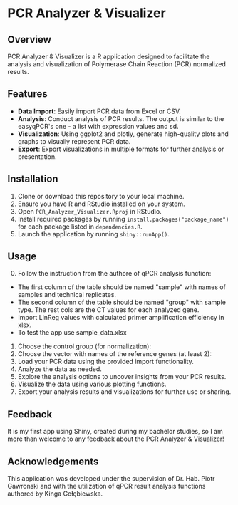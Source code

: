 # PCR Analyzer & Visualizer

## Overview
PCR Analyzer & Visualizer is a  R application designed to facilitate the analysis and visualization of Polymerase Chain Reaction (PCR) normalized results.
## Features
- **Data Import**: Easily import PCR data from Excel or CSV. 
- **Analysis**: Conduct analysis of PCR results. The output is similar to the easyqPCR's one - a list with expression values and sd.
- **Visualization**: Using ggplot2 and plotly, generate high-quality plots and graphs to visually represent PCR data.
- **Export**: Export visualizations in multiple formats for further analysis or presentation.

## Installation
1. Clone or download this repository to your local machine.
2. Ensure you have R and RStudio installed on your system.
3. Open `PCR_Analyzer_Visualizer.Rproj` in RStudio.
4. Install required packages by running `install.packages("package_name")` for each package listed in `dependencies.R`.
5. Launch the application by running `shiny::runApp()`.

## Usage
0. Follow the instruction from the authore of qPCR analysis function:
 - The first column of the table should be named "sample" with names of samples and technical replicates.
 - The second column of the table should be named "group" with sample type. The rest cols are the CT values for each analyzed gene.
 - Import LinReg values with calculated primer amplification efficiency in xlsx.
 - To test the app use sample_data.xlsx
1. Choose the control group (for normalization):
2. Choose the vector with names of the reference genes (at least 2):
3. Load your PCR data using the provided import functionality.
4. Analyze the data as needed.
5. Explore the analysis options to uncover insights from your PCR results.
6. Visualize the data using various plotting functions.
7. Export your analysis results and visualizations for further use or sharing.

## Feedback
It is my first app using Shiny, created during my bachelor studies, so I am more than welcome to any feedback about the PCR Analyzer & Visualizer!

## Acknowledgements
This application was developed under the supervision of Dr. Hab. Piotr Gawroński and with the utilization of qPCR result analysis functions authored by Kinga Gołębiewska.
